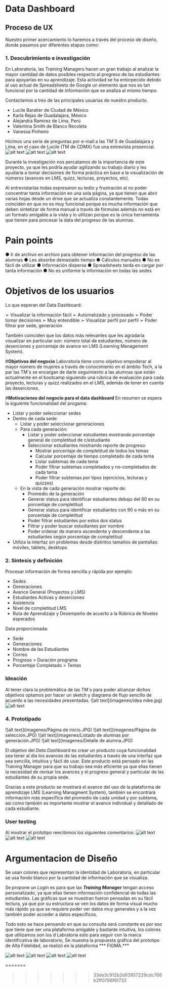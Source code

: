 # **Data Dashboard**

## **Proceso de UX**

Nuestro primer acercamiento lo haremos a través del proceso de diseño, donde pasamos por diferentes etapas como:

### **1. Descubrimiento e investigación**
<!-- (En esta fase es donde vamos a tener ese proceso de investigación y acercamiento con el usuario, es donde vamos a obtener el conocimiento para poder saber a quién vamos a llegar, pero de manera más profunda. Es tener la empatía y el acercamiento necesario para conocerlo.

También vamos a tener en cuenta al negocio, sus objetivos y a los stakeholders(involucrados)). -->
En Laboratoria, las Training Managers hacen un gran trabajo al analizar la
mayor cantidad de datos posibles respecto al progreso de las estudiantes para
apoyarlas en su aprendizaje. Esta actividad se ha entorpecido debido al uso actual
de Spreadsheets de Google un elemento que nos es tan funcional por la cantidad de información que se
analiza al mismo tiempo.
<!-- __Usuarixs:__  (Toda la información que sepas de ellxs, ya sea porque las has podido observar o porque obtuviste datos directamente de ellas) -->
Contactamos a tres de las principales usuarias de nuestro producto.
*	Lucile Baratier de Ciudad de México
*	Karla Rejas de Guadalajara, México
*	Alejandra Ramirez  de  Lima, Perú
* Valentina Smith de Blanco Recoleta
* Vanessa Pinheiro
<!-- __Necesidades de las usuarias:__ -->
<!-- __Objetivos de las usuarias:__ (Lo que quieren o esperan lograr) -->
<!-- __Pain points:__ (En sus actividades diarias qué es lo que más les molesta u obstaculiza en el proceso de  realizar sus actividades/objetivos)
__Sentimientos:__(Sentimientos que les surgen dentro del proceso de sus actividades. Identificar cuáles predominan)
__Técnicas usadas en esta fase:__ (Sabemos que en este punto, tal vez, sólo has ocupado encuestas, no te olvides de documentar este proceso de recolección de datos) -->
Hicimos una serie de preguntas por e-mail a las TM´S de Guadalajara y Lima, en el caso de Lucile (TM de CDMX) fue una entrevista
presencial.
![alt text](imagenes/entrevista.JPG)
![alt text](imagenes/entrevista1.JPG)
![alt text](imagenes/entrevista2.JPG)

Durante la investigación nos percatamos de la importancia de este proyecto, ya que les podría ayudar agilizando su trabajo diario y les ayudaría a tomar decisiones de forma práctica en base a la visualización de números (avances en LMS, quizz, lecturas, proyectos, etc).

Al entrevistarlas todas expresaron su tedio y frustración al no poder concentrar tanta información en una sola página, ya que tienen que abrir varias hojas desde un drive que se actualiza constantemente. Todas coinciden en que no es muy funcional porque es mucha información que deben sintetizar de forma manual a través de fórmulas además no está en un formato amigable a la vista y lo utilizan porque es la única herramienta que tienen  para procesar la data del progreso de las alumnas.


# **Pain points**
●	Ir de archivo en archivo para obtener información del progreso de las alumnas
●	Les absorbe demasiado tiempo
●	Cálculos manuales
●	No es fácil de utilizar
●	Información dispersa
●	Spreadsheets tarda en  cargar  por tanta información
●	No es uniforme la información en todas las sedes

# **Objetivos de los usuarios**

Lo que esperan del Data Dashboard:

➢	Visualizar la información fácil
➢	Automatizado y procesado
➢	Poder tomar decisiones
➢	Muy entendible
➢	Visualizar perfil por perfil
➢	Poder filtrar por sede, generación

También coinciden que los datos más relevantes que les agradaria visualizar en particular son: número total de estudiantes, número de deserciones y porcentaje de avance en LMS (Learning Management System).

#**Objetivos del negocio**
Laboratoria tiene como objetivo empoderar al mayor número de mujeres a través de conocimiento en el
ámbito Tech,  a la par las TM´s se encargan de darle seguimiento a las alumnas que están actualmente en
el bootcamp siguiendo una rúbrica de evaluación para cada proyecto, lecturas y quizz realizados en el LMS, además de tener en cuenta las deserciones.

#**Motivaciones del negocio para el data dashboard**
En resumen se espera la siguiente funcionalidad del progama:

* Listar y poder seleccionar sedes
* Dentro de cada sede:
  * Listar y poder seleccionar generaciones
  * Para cada generación:
    * Listar y poder seleccionar estudiantes mostrando porcentaje general de completitud de c/estudiante
    * Seleccionar estudiantes mostrando reporte de progreso:
        * Mostrar porcentaje de completitud de todos los temas
        * Calcular porcentaje de tiempo completado de cada tema
        * Listar subtemas de cada tema
        * Poder filtrar subtemas completados y no-completados de cada tema
        * Poder filtrar subtemas por tipos (ejercicios, lecturas y quizzes)
  * En la vista de cada generación mostrar reporte de:
    * Promedio de la generación
    * Generar status para identificar estudiantes debajo del 60 en su porcentaje de completitud
    * Generar status para identificar estudiantes con 90 o más en su porcentaje de completitud
    * Poder filtrar estudiantes por estos dos status
    * Filtrar y poder buscar estudiantes por nombre
    * Poder ordenar de manera ascendente y descendente a las estudiantes según
    porcentaje de completitud
* Utiliza la interfaz sin problemas desde distintos tamaños de pantallas:
  móviles, tablets, desktops


### **2. Síntesis y definición**
<!-- (Dada la fase anterior de investigación, ahora vamos a tomar todos los datos más importantes y transformarlos en información valiosa para comenzar a orientarse a la solución. También vamos a entender lo que la empresa quiere de ese producto y comenzar a entender ambas visiones con el fin de encontrar un punto armónico) -->

<!-- __1. Cuáles crees que son los datos más importantes a tener en cuenta para el Data Dashboard:__

   - Sobre las estudiantes: -->
Procesar información de forma sencilla y rápida por ejemplo:

* Sedes
* Generaciones
* Avance General (Proyectos y LMS)
* Estudiantes Activas y deserciones  
* Asistencia
* Nivel de completitud LMS
* Ruta de Aprendizaje y Desempeño de acuerto a la Rúbrica de Niveles esperados
<!-- __2. Lo que los usuarios esperan obtener:__
__3. Insights:__ -->
Data proporcionada:
- Sede
- Generaciones
- Nombre de las Estudiantes
- Correo
- Progreso > Duración programa
- Porcentaje Completado > Temas

<!-- Data relacionada a los cursos:
- Temas
- Duración Temas
- Puntuación temas  -->

<!-- __5.Insights del negocio:__ -->

### **Ideación**
<!-- (Acá se comienza a pensar esa solución tomando en cuenta la información recopilada y procesada) -->
Al tener clara la problemática de las TM´s para poder alcanzar dichos objetivos optamos por hacer un sketch y diagrama de flujo sencillo de acuerdo a las necesidades presentadas.
![alt text](imagenes/idea mike.jpg)
![alt text](imagenes/sketch.jpg)

### **4. Prototipado**
<!-- (Esta es la fase creativa, donde se comienza a construir el Data dashboard con la información obtenida de las fases anteriores. Se reafirma crear la experiencia de usuario, donde la solución resuelve necesidades y facilita la vida)
Sketch: (Adjuntar liga)Prototipo en figma: (Adjuntar liga) -->
![alt text](imagenes/Página de inicio.JPG)
![alt text](imagenes/Página de selección.JPG)
![alt text](imagenes/Listado de alumnas por generación.JPG)
![alt text](imagenes/Detalle de alumna.JPG)


El objetivo del *Data Dashboard* es crear un producto cuya funcionalidad sea tener al día los avances de las estudiantes a través de una interfaz que sea sencilla, intuitiva y fácil de usar. Este producto está pensado en las Training Manager para que su trabajo sea más eficiente ya que ellas tienen la necesidad de revisar los avances y el progreso general y particular de las estudiantes de su propia sede.

Gracias a este producto se mostrará el avance del uso de la plataforma de aprendizaje LMS (Learning Managment System), también se encontrará información más específica del promedio de cada unidad y por subtema, así como también es importante mostrar el avance individual y detallado de cada estudiante.

### **User testing**
<!-- (Si deseas validar tu propuesta, acércate a tu usuario y que te de feedback con el fin de mejorar tu producto en beneficio del negocio y de tu usuarix). -->
Al mostrar el prototipo reecibimos los siguientes comentarios:
![alt text](imagenes/comentarios.JPG)
![alt text](imagenes/comentarios1.JPG)
![alt text](imagenes/lucileanotaciones.jpeg)


# Argumentacion de Diseño
Se usan colores que representan la identidad de Laboratoria, en particular se usa fondo blanco por la cantidad de información que se visualiza.

Se propone un *Login* es para que las ***Training Manager***  tengan acceso personalizado, ya que ellas tienen información confidencial de todas las estudiantes. Las gráficas que se muestran fueron pensadas en su fácil lectura, ya que por su estructura se ven los datos de forma visual mucho más rápido ya que se requiere poder ver datos muy generales y a la vez también poder acceder a datos específicos.

Todo esto se hace pensando en que su consulta será constante es por eso que tiene que ser una plataforma amigable y bastante intuitiva, los colores que utilizamos son los d Labratoria esto para seguir con la marca identificativa de laboratorio, Se muestra la propuesta gráfica del prototipo de Alta Fidelidad, se realizó en la plataforma *** FIGMA.***

![alt text](imagenes/1.jpg)
![alt text](imagenes/2.jpg)
![alt text](imagenes/3.jpg)
![alt text](imagenes/4.jpg)



=======
>>>>>>> 33de3c912b2d93957229cdc766b2ff0798f6f733
